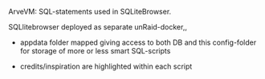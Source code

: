 ArveVM: SQL-statements used in SQLiteBrowser.

SQLlitebrowser deployed as separate unRaid-docker,, 
- appdata folder mapped giving access to both DB and this config-folder
  for storage of more or less smart SQL-scripts

- credits/inspiration are highlighted within each script